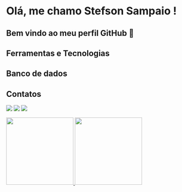 # Olá, me chamo Stefson Sampaio ! 
## Bem vindo ao meu perfil GitHub 👋

## Ferramentas e Tecnologias

<link rel="stylesheet" href="https://cdn.jsdelivr.net/gh/devicons/devicon@v2.15.1/devicon.min.css">
<link rel="stylesheet" href="https://cdn.jsdelivr.net/gh/devicons/devicon@v2.15.1/devicon.min.css">
<link rel="stylesheet" href="https://cdn.jsdelivr.net/gh/devicons/devicon@v2.15.1/devicon.min.css">
<link rel="stylesheet" href="https://cdn.jsdelivr.net/gh/devicons/devicon@v2.15.1/devicon.min.css">
<link rel="stylesheet" href="https://cdn.jsdelivr.net/gh/devicons/devicon@v2.15.1/devicon.min.css">
<link rel="stylesheet" href="https://cdn.jsdelivr.net/gh/devicons/devicon@v2.15.1/devicon.min.css">
<link rel="stylesheet" href="https://cdn.jsdelivr.net/gh/devicons/devicon@v2.15.1/devicon.min.css">
<link rel="stylesheet" href="https://cdn.jsdelivr.net/gh/devicons/devicon@v2.15.1/devicon.min.css">

## Banco de dados

<i class="devicon-postgresql-plain colored"></i>
<i class="devicon-sqlite-plain colored"></i>

## Contatos

<a href="https://www.linkedin.com/in/stefson-sampaio-magalh%C3%A3es-b249591b9/" target="_blank"><img loading="lazy" src="https://img.shields.io/badge/-LinkedIn-%230077B5?style=for-the-badge&logo=linkedin&logoColor=white" target="_blank"></a>
<a href = "stefsonsampaio01@gmail.com"><img loading="lazy" src="https://img.shields.io/badge/Gmail-D14836?style=for-the-badge&logo=gmail&logoColor=white" target="_blank"></a>
<a href="https://instagram.com/stefsonsampaio" target="_blank"><img loading="lazy" src="https://img.shields.io/badge/-Instagram-%23E4405F?style=for-the-badge&logo=instagram&logoColor=white" target="_blank"></a>

<div>
<a href="https://github.com/stefsonsampaio">
<img loading="lazy" height="180em" src="https://github-readme-stats.vercel.app/api/top-langs/?username=stefsonsampaio&layout=compact&langs_count=7&theme=dracula"/>
<img loading="lazy" height="180em" src="https://github-readme-stats.vercel.app/api?username=stefsonsampaio&show_icons=true&theme=dracula&include_all_commits=true&count_private=true"/>
</div>
